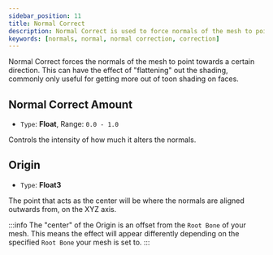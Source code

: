 ```yaml
---
sidebar_position: 11
title: Normal Correct
description: Normal Correct is used to force normals of the mesh to point towards a specific direction.
keywords: [normals, normal, normal correction, correction]
---
```


Normal Correct forces the normals of the mesh to point towards a certain direction. This can have the effect of "flattening" out the shading, commonly only useful for getting more out of toon shading on faces.

## Normal Correct Amount

- `Type`: **Float**, Range: `0.0 - 1.0`

Controls the intensity of how much it alters the normals.

## Origin

- `Type`: **Float3**

The point that acts as the center will be where the normals are aligned outwards from, on the XYZ axis.

:::info
The "center" of the Origin is an offset from the `Root Bone` of your mesh. This means the effect will appear differently depending on the specified `Root Bone` your mesh is set to.
:::